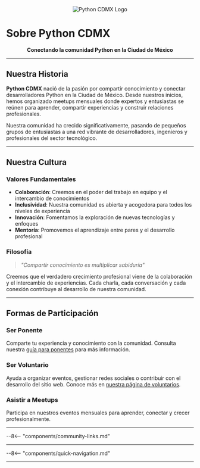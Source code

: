 <div align="center">
  <img src="/images/logo.png" alt="Python CDMX Logo">
</div>

# Sobre Python CDMX <i class="fas fa-info-circle"></i>

<div align="center">
  <b>Conectando la comunidad Python en la Ciudad de México</b>
</div>

---

## <i class="fas fa-heart"></i> Nuestra Historia

**Python CDMX** nació de la pasión por compartir conocimiento y conectar desarrolladores Python en la Ciudad de México. Desde nuestros inicios, hemos organizado meetups mensuales donde expertos y entusiastas se reúnen para aprender, compartir experiencias y construir relaciones profesionales.

Nuestra comunidad ha crecido significativamente, pasando de pequeños grupos de entusiastas a una red vibrante de desarrolladores, ingenieros y profesionales del sector tecnológico.

---

## <i class="fas fa-star"></i> Nuestra Cultura

### <i class="fas fa-handshake"></i> Valores Fundamentales

- **Colaboración**: Creemos en el poder del trabajo en equipo y el intercambio de conocimientos
- **Inclusividad**: Nuestra comunidad es abierta y acogedora para todos los niveles de experiencia
- **Innovación**: Fomentamos la exploración de nuevas tecnologías y enfoques
- **Mentoría**: Promovemos el aprendizaje entre pares y el desarrollo profesional

### <i class="fas fa-lightbulb"></i> Filosofía

> *"Compartir conocimiento es multiplicar sabiduría"*

Creemos que el verdadero crecimiento profesional viene de la colaboración y el intercambio de experiencias. Cada charla, cada conversación y cada conexión contribuye al desarrollo de nuestra comunidad.

---

## <i class="fas fa-users"></i> Formas de Participación

### <i class="fas fa-microphone"></i> Ser Ponente

Comparte tu experiencia y conocimiento con la comunidad. Consulta nuestra [guía para ponentes](comunidad/ponentes.md) para más información.

### <i class="fas fa-hands-helping"></i> Ser Voluntario

Ayuda a organizar eventos, gestionar redes sociales o contribuir con el desarrollo del sitio web. Conoce más en [nuestra página de voluntarios](comunidad/voluntarios.md).

### <i class="fas fa-calendar"></i> Asistir a Meetups

Participa en nuestros eventos mensuales para aprender, conectar y crecer profesionalmente.

---

--8<-- "components/community-links.md"

---

--8<-- "components/quick-navigation.md"

---
